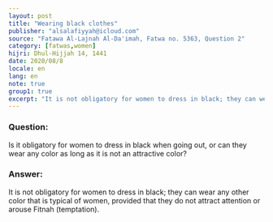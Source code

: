 ```yaml
---
layout: post
title: "Wearing black clothes"
publisher: "alsalafiyyah@icloud.com"
source: "Fatawa Al-Lajnah Al-Da'imah, Fatwa no. 5363, Question 2"
category: [fatwas,women]
hijri: Dhul-Hijjah 14, 1441
date: 2020/08/8
locale: en
lang: en
note: true
group1: true
excerpt: "It is not obligatory for women to dress in black; they can wear any other color that is typical of women, provided that they do not attract attention or arouse temptation. "
---
```


### Question: 
Is it obligatory for women to dress in black when going out, or can they wear any color as long as it is not an attractive color?

### Answer: 
It is not obligatory for women to dress in black; they can wear any other color that is typical of women, provided that they do not attract attention or arouse Fitnah (temptation). 
